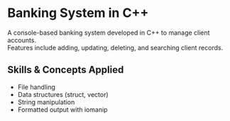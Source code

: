 # Banking System in C++

A console-based banking system developed in C++ to manage client accounts.  
Features include adding, updating, deleting, and searching client records.

## Skills & Concepts Applied
- File handling
- Data structures (struct, vector)
- String manipulation
- Formatted output with iomanip
